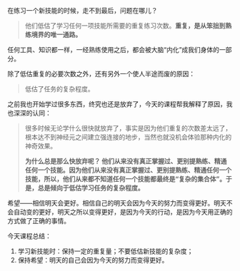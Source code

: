 在练习一个新技能的时候，走不到最后，问题在哪儿？
> 他们低估了学习任何一项技能所需要的重复练习次数。**重复，是从笨拙到熟练境界的唯一通路。**

任何工具、知识都一样，一经熟练使用之后，都会被大脑“内化”成我们身体的一部分。

除了低估重复的必要次数之外，还有另外一个使人半途而废的原因：
> 低估了任务的复杂程度。

之前我也开始学过很多东西，终究也还是放弃了，今天的课程帮我解释了原因，我也深深的认同：
> 很多时候无论学什么很快就放弃了，事实是因为他们重复的次数差太远了，根本达不到神经元之间建立强连接的地步，当然也就没机会体验那种内化的神奇效果。
> 
> **为什么总是那么快放弃呢？ 他们从来没有真正掌握过、更别提熟练、精通任何一个技能。因为他们从来没有真正掌握过、更别提熟练、精通任何一个技能，所以，他们从来都不知道任何一个技能都最终是“复杂的集合体”。于是，总是倾向于低估学习任务的复杂程度。**
> 

希望——相信明天会更好。相信自己的明天会因为今天的努力而变得更好。明天不会自动变的更好，明天之所以变得更好，是因为今天的行动，是因为今天用正确的方式做了正确的事情。

今天课程总结：

1. 学习新技能时：保持一定的重复量；不要低估新技能的复杂度；
2. 保持希望：明天的自己会因为今天的努力而变得更好。



